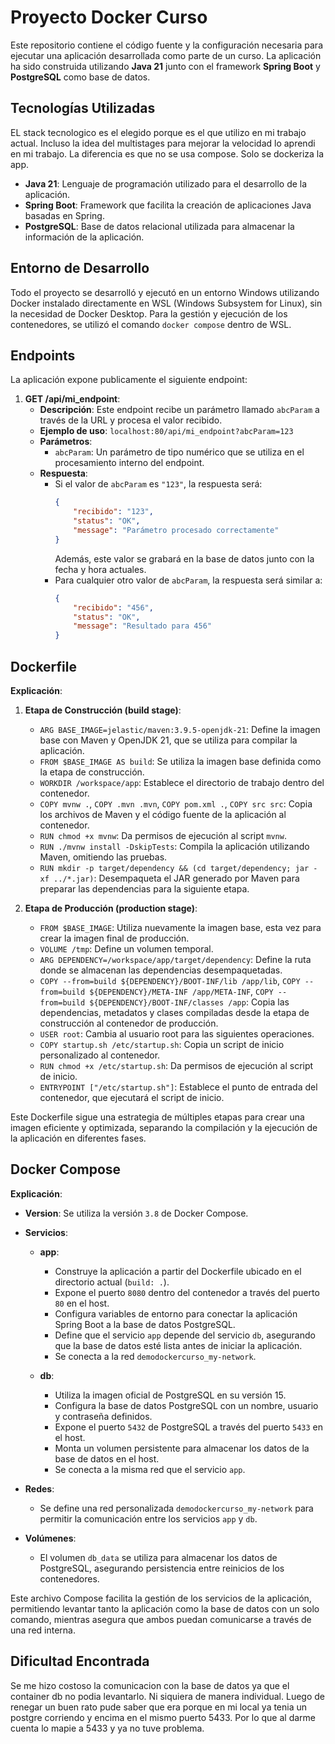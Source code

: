 # Proyecto Docker Curso

Este repositorio contiene el código fuente y la configuración necesaria para ejecutar una aplicación desarrollada como parte de un curso. La aplicación ha sido construida utilizando **Java 21** junto con el framework **Spring Boot** y **PostgreSQL** como base de datos.

## Tecnologías Utilizadas
EL stack tecnologico es el elegido porque es el que utilizo en mi trabajo actual. Incluso la idea del multistages para mejorar la velocidad lo aprendi en mi trabajo.
La diferencia es que no se usa compose. Solo se dockeriza la app. 
- **Java 21**: Lenguaje de programación utilizado para el desarrollo de la aplicación.
- **Spring Boot**: Framework que facilita la creación de aplicaciones Java basadas en Spring.
- **PostgreSQL**: Base de datos relacional utilizada para almacenar la información de la aplicación.

## Entorno de Desarrollo

Todo el proyecto se desarrolló y ejecutó en un entorno Windows utilizando Docker instalado directamente en WSL (Windows Subsystem for Linux), sin la necesidad de Docker Desktop. Para la gestión y ejecución de los contenedores, se utilizó el comando `docker compose` dentro de WSL.

## Endpoints

La aplicación expone publicamente el siguiente endpoint:

1. **GET /api/mi_endpoint**:
    - **Descripción**: Este endpoint recibe un parámetro llamado `abcParam` a través de la URL y procesa el valor recibido.
    - **Ejemplo de uso**: `localhost:80/api/mi_endpoint?abcParam=123`
    - **Parámetros**:
        - `abcParam`: Un parámetro de tipo numérico que se utiliza en el procesamiento interno del endpoint.
    - **Respuesta**:
        - Si el valor de `abcParam` es `"123"`, la respuesta será:
          ```json
          {
              "recibido": "123",
              "status": "OK",
              "message": "Parámetro procesado correctamente"
          }
          ```
          Además, este valor se grabará en la base de datos junto con la fecha y hora actuales.
        - Para cualquier otro valor de `abcParam`, la respuesta será similar a:
          ```json
          {
              "recibido": "456",
              "status": "OK",
              "message": "Resultado para 456"
          }
          ```

## Dockerfile

**Explicación**:

1. **Etapa de Construcción (build stage)**:
    - `ARG BASE_IMAGE=jelastic/maven:3.9.5-openjdk-21`: Define la imagen base con Maven y OpenJDK 21, que se utiliza para compilar la aplicación.
    - `FROM $BASE_IMAGE AS build`: Se utiliza la imagen base definida como la etapa de construcción.
    - `WORKDIR /workspace/app`: Establece el directorio de trabajo dentro del contenedor.
    - `COPY mvnw .`, `COPY .mvn .mvn`, `COPY pom.xml .`, `COPY src src`: Copia los archivos de Maven y el código fuente de la aplicación al contenedor.
    - `RUN chmod +x mvnw`: Da permisos de ejecución al script `mvnw`.
    - `RUN ./mvnw install -DskipTests`: Compila la aplicación utilizando Maven, omitiendo las pruebas.
    - `RUN mkdir -p target/dependency && (cd target/dependency; jar -xf ../*.jar)`: Desempaqueta el JAR generado por Maven para preparar las dependencias para la siguiente etapa.

2. **Etapa de Producción (production stage)**:
    - `FROM $BASE_IMAGE`: Utiliza nuevamente la imagen base, esta vez para crear la imagen final de producción.
    - `VOLUME /tmp`: Define un volumen temporal.
    - `ARG DEPENDENCY=/workspace/app/target/dependency`: Define la ruta donde se almacenan las dependencias desempaquetadas.
    - `COPY --from=build ${DEPENDENCY}/BOOT-INF/lib /app/lib`, `COPY --from=build ${DEPENDENCY}/META-INF /app/META-INF`, `COPY --from=build ${DEPENDENCY}/BOOT-INF/classes /app`: Copia las dependencias, metadatos y clases compiladas desde la etapa de construcción al contenedor de producción.
    - `USER root`: Cambia al usuario root para las siguientes operaciones.
    - `COPY startup.sh /etc/startup.sh`: Copia un script de inicio personalizado al contenedor.
    - `RUN chmod +x /etc/startup.sh`: Da permisos de ejecución al script de inicio.
    - `ENTRYPOINT ["/etc/startup.sh"]`: Establece el punto de entrada del contenedor, que ejecutará el script de inicio.

Este Dockerfile sigue una estrategia de múltiples etapas para crear una imagen eficiente y optimizada, separando la compilación y la ejecución de la aplicación en diferentes fases.

## Docker Compose

**Explicación**:

- **Version**: Se utiliza la versión `3.8` de Docker Compose.

- **Servicios**:
    - **app**:
        - Construye la aplicación a partir del Dockerfile ubicado en el directorio actual (`build: .`).
        - Expone el puerto `8080` dentro del contenedor a través del puerto `80` en el host.
        - Configura variables de entorno para conectar la aplicación Spring Boot a la base de datos PostgreSQL.
        - Define que el servicio `app` depende del servicio `db`, asegurando que la base de datos esté lista antes de iniciar la aplicación.
        - Se conecta a la red `demodockercurso_my-network`.

    - **db**:
        - Utiliza la imagen oficial de PostgreSQL en su versión 15.
        - Configura la base de datos PostgreSQL con un nombre, usuario y contraseña definidos.
        - Expone el puerto `5432` de PostgreSQL a través del puerto `5433` en el host.
        - Monta un volumen persistente para almacenar los datos de la base de datos en el host.
        - Se conecta a la misma red que el servicio `app`.

- **Redes**:
    - Se define una red personalizada `demodockercurso_my-network` para permitir la comunicación entre los servicios `app` y `db`.

- **Volúmenes**:
    - El volumen `db_data` se utiliza para almacenar los datos de PostgreSQL, asegurando persistencia entre reinicios de los contenedores.

Este archivo Compose facilita la gestión de los servicios de la aplicación, permitiendo levantar tanto la aplicación como la base de datos con un solo comando, mientras asegura que ambos puedan comunicarse a través de una red interna.

## Dificultad Encontrada
Se me hizo costoso la comunicacion con la base de datos ya que el container db no podia levantarlo. Ni siquiera de manera individual. Luego de renegar un buen rato pude saber que era porque en mi local ya tenia un postgre corriendo y encima en el mismo puerto 5433.
Por lo que al darme cuenta lo mapie a 5433 y ya no tuve problema.
